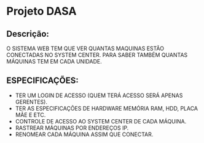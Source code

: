# Projeto DASA

## Descrição:
O SISTEMA WEB TEM QUE VER QUANTAS MAQUINAS ESTÃO CONECTADAS NO SYSTEM CENTER.
PARA SABER TAMBÉM QUANTAS MÁQUINAS TEM EM CADA UNIDADE.

## ESPECIFICAÇÕES: 
- TER UM LOGIN DE ACESSO (QUEM TERÁ ACESSO SERÁ APENAS GERENTES).
- TER AS ESPECIFICAÇÕES DE HARDWARE MEMÓRIA RAM, HDD, PLACA MÃE E ETC.
- CONTROLE DE ACESSO AO SYSTEM CENTER DE CADA MÁQUINA.
- RASTREAR MÁQUINAS POR ENDEREÇOS IP.
- RENOMEAR CADA MÁQUINA ASSIM QUE CONECTAR.



